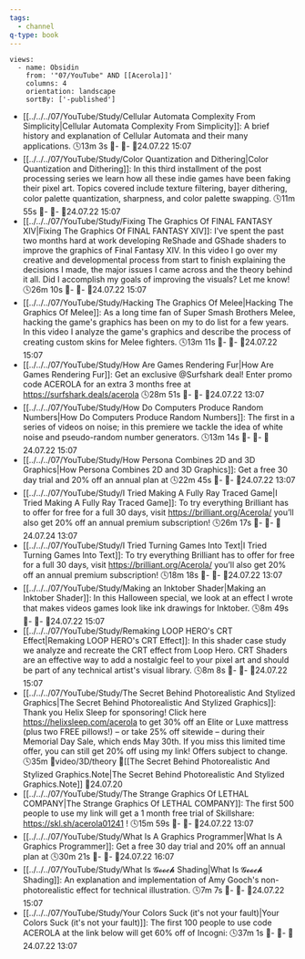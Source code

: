 ```yaml
---
tags:
  - channel
q-type: book
---
```

```page-gallery
views:
  - name: Obsidin
    from: '"07/YouTube" AND [[Acerola]]'
    columns: 4
    orientation: landscape
    sortBy: ['-published']
```
- [[../../../07/YouTube/Study/Cellular Automata Complexity From Simplicity|Cellular Automata Complexity From Simplicity]]:  A brief history and explanation of Cellular Automata and their many applications. 🕓13m 3s 📍\- 📝\- 📌24.07.22 15:07
- [[../../../07/YouTube/Study/Color Quantization and Dithering|Color Quantization and Dithering]]:  In this third installment of the post processing series we learn how all these indie games have been faking their pixel art. Topics covered include texture filtering, bayer dithering, color palette quantization, sharpness, and color palette swapping. 🕓11m 55s 📍\- 📝\- 📌24.07.22 15:07
- [[../../../07/YouTube/Study/Fixing The Graphics Of FINAL FANTASY XIV|Fixing The Graphics Of FINAL FANTASY XIV]]:  I've spent the past two months hard at work developing ReShade and GShade shaders to improve the graphics of Final Fantasy XIV. In this video I go over my creative and developmental process from start to finish explaining the decisions I made, the major issues I came across and the theory behind it all. Did I accomplish my goals of improving the visuals? Let me know! 🕓26m 10s 📍\- 📝\- 📌24.07.22 15:07
- [[../../../07/YouTube/Study/Hacking The Graphics Of Melee|Hacking The Graphics Of Melee]]:  As a long time fan of Super Smash Brothers Melee, hacking the game's graphics has been on my to do list for a few years. In this video I analyze the game's graphics and describe the process of creating custom skins for Melee fighters. 🕓13m 11s 📍\- 📝\- 📌24.07.22 15:07
- [[../../../07/YouTube/Study/How Are Games Rendering Fur|How Are Games Rendering Fur]]:  Get an exclusive @Surfshark deal! Enter promo code ACEROLA for an extra 3 months free at https://surfshark.deals/acerola 🕓28m 51s 📍\- 📝\- 📌24.07.22 13:07
- [[../../../07/YouTube/Study/How Do Computers Produce Random Numbers|How Do Computers Produce Random Numbers]]:  The first in a series of videos on noise; in this premiere we tackle the idea of white noise and pseudo-random number generators. 🕓13m 14s 📍\- 📝\- 📌24.07.22 15:07
- [[../../../07/YouTube/Study/How Persona Combines 2D and 3D Graphics|How Persona Combines 2D and 3D Graphics]]:  Get a free 30 day trial and 20% off an annual plan at 🕓22m 45s 📍\- 📝\- 📌24.07.22 13:07
- [[../../../07/YouTube/Study/I Tried Making A Fully Ray Traced Game|I Tried Making A Fully Ray Traced Game]]:  To try everything Brilliant has to offer for free for a full 30 days, visit https://brilliant.org/Acerola/ you’ll also get 20% off an annual premium subscription! 🕓26m 17s 📍\- 📝\- 📌24.07.24 13:07
- [[../../../07/YouTube/Study/I Tried Turning Games Into Text|I Tried Turning Games Into Text]]:  To try everything Brilliant has to offer for free for a full 30 days, visit https://brilliant.org/Acerola/ you’ll also get 20% off an annual premium subscription! 🕓18m 18s 📍\- 📝\- 📌24.07.22 13:07
- [[../../../07/YouTube/Study/Making an Inktober Shader|Making an Inktober Shader]]:  In this Halloween special, we look at an effect I wrote that makes videos games look like ink drawings for Inktober. 🕓8m 49s 📍\- 📝\- 📌24.07.22 15:07
- [[../../../07/YouTube/Study/Remaking LOOP HERO's CRT Effect|Remaking LOOP HERO's CRT Effect]]:  In this shader case study we analyze and recreate the CRT effect from Loop Hero. CRT Shaders are an effective way to add a nostalgic feel to your pixel art and should be part of any technical artist's visual library. 🕓8m 8s 📍\- 📝\- 📌24.07.22 15:07
- [[../../../07/YouTube/Study/The Secret Behind Photorealistic And Stylized Graphics|The Secret Behind Photorealistic And Stylized Graphics]]:  Thank you Helix Sleep for sponsoring! Click here https://helixsleep.com/acerola to get 30% off an Elite or Luxe mattress (plus two FREE pillows!) – or take 25% off sitewide – during their Memorial Day Sale, which ends May 30th. If you miss this limited time offer, you can still get 20% off using my link! Offers subject to change. 🕓35m 📍video/3D/theory 📝[[The Secret Behind Photorealistic And Stylized Graphics.Note|The Secret Behind Photorealistic And Stylized Graphics.Note]] 📌24.07.20
- [[../../../07/YouTube/Study/The Strange Graphics Of LETHAL COMPANY|The Strange Graphics Of LETHAL COMPANY]]:  The first 500 people to use my link will get a 1 month free trial of Skillshare: https://skl.sh/acerola01241 ! 🕓15m 59s 📍\- 📝\- 📌24.07.22 13:07
- [[../../../07/YouTube/Study/What Is A Graphics Programmer|What Is A Graphics Programmer]]:  Get a free 30 day trial and 20% off an annual plan at 🕓30m 21s 📍\- 📝\- 📌24.07.22 16:07
- [[../../../07/YouTube/Study/What Is 𝓖𝓸𝓸𝓬𝓱 Shading|What Is 𝓖𝓸𝓸𝓬𝓱 Shading]]:  An explanation and implementation of Amy Gooch's non-photorealistic effect for technical illustration. 🕓7m 7s 📍\- 📝\- 📌24.07.22 15:07
- [[../../../07/YouTube/Study/Your Colors Suck (it's not your fault)|Your Colors Suck (it's not your fault)]]:  The first 100 people to use code ACEROLA at the link below will get 60% off of Incogni: 🕓37m 1s 📍\- 📝\- 📌24.07.22 13:07


